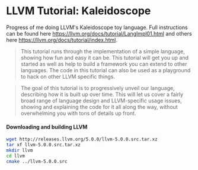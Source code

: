 # LLVM Tutorial: Kaleidoscope

Progress of me doing LLVM's Kaleidoscope toy language. Full instructions can be
found here https://llvm.org/docs/tutorial/LangImpl01.html and others here
https://llvm.org/docs/tutorial/index.html.

> This tutorial runs through the implementation of a simple language, showing
> how fun and easy it can be. This tutorial will get you up and started as well
> as help to build a framework you can extend to other languages. The code in
> this tutorial can also be used as a playground to hack on other LLVM specific
> things.

> The goal of this tutorial is to progressively unveil our language, describing
> how it is built up over time. This will let us cover a fairly broad range of
> language design and LLVM-specific usage issues, showing and explaining the
> code for it all along the way, without overwhelming you with tons of details
> up front.

#### Downloading and building LLVM

```bash
wget http://releases.llvm.org/5.0.0/llvm-5.0.0.src.tar.xz
tar xf llvm-5.0.0.src.tar.xz
mkdir llvm
cd llvm
cmake ../llvm-5.0.0.src
```
